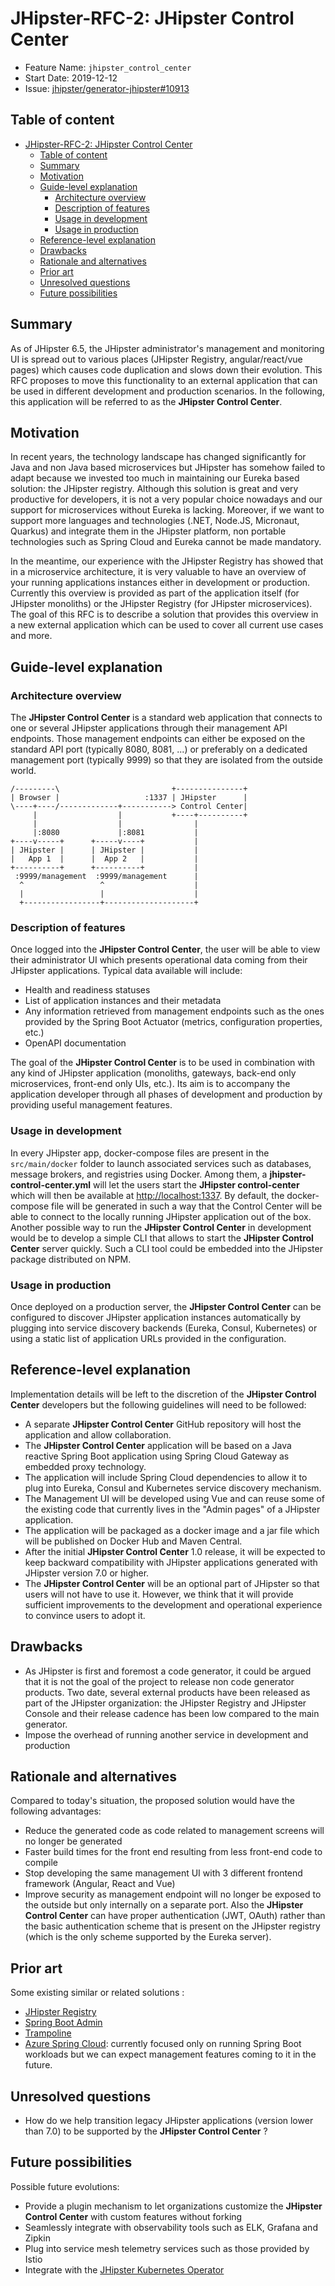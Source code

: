 # JHipster-RFC-2: JHipster Control Center

- Feature Name: `jhipster_control_center`
- Start Date: 2019-12-12
- Issue: [jhipster/generator-jhipster#10913](https://github.com/jhipster/generator-jhipster/issues/10913)

## Table of content

- [JHipster-RFC-2: JHipster Control Center](#jhipster-rfc-2-jhipster-control-center)
  - [Table of content](#table-of-content)
  - [Summary](#summary)
  - [Motivation](#motivation)
  - [Guide-level explanation](#guide-level-explanation)
    - [Architecture overview](#architecture-overview)
    - [Description of features](#description-of-features)
    - [Usage in development](#usage-in-development)
    - [Usage in production](#usage-in-production)
  - [Reference-level explanation](#reference-level-explanation)
  - [Drawbacks](#drawbacks)
  - [Rationale and alternatives](#rationale-and-alternatives)
  - [Prior art](#prior-art)
  - [Unresolved questions](#unresolved-questions)
  - [Future possibilities](#future-possibilities)

## Summary

[summary]: #summary

As of JHipster 6.5, the JHipster administrator's management and monitoring UI is spread out to various places (JHipster Registry, angular/react/vue pages) which causes code duplication and slows down their evolution. This RFC proposes to move this functionality to an external application that can be used in different development and production scenarios. In the following, this application will be referred to as the **JHipster Control Center**.

## Motivation

[motivation]: #motivation

In recent years, the technology landscape has changed significantly for Java and non Java based microservices but JHipster has somehow failed to adapt because we invested too much in maintaining our Eureka based solution: the JHipster registry. Although this solution is great and very productive for developers, it is not a very popular choice nowadays and our support for microservices without Eureka is lacking. Moreover, if we want to support more languages and technologies (.NET, Node.JS, Micronaut, Quarkus) and integrate them in the JHipster platform, non portable technologies such as Spring Cloud and Eureka cannot be made mandatory.

In the meantime, our experience with the JHipster Registry has showed that in a microservice architecture, it is very valuable to have an overview of your running applications instances either in development or production. Currently this overview is provided as part of the application itself (for JHipster monoliths) or the JHipster Registry (for JHipster microservices). The goal of this RFC is to describe a solution that provides this overview in a new external application which can be used to cover all current use cases and more.

## Guide-level explanation

[guide-level-explanation]: #guide-level-explanation

### Architecture overview

The **JHipster Control Center** is a standard web application that connects to one or several JHipster applications through their management API endpoints. Those management endpoints can either be exposed on the standard API port (typically 8080, 8081, ...) or preferably on a dedicated management port (typically 9999) so that they are isolated from the outside world.

```
/---------\                         +---------------+
| Browser |                   :1337 | JHipster      |
\----+----/-------------+-----------> Control Center|
     |                  |           +----+----------+
     |                  |                |
     |:8080             |:8081           |
+----v-----+      +-----v----+           |
| JHipster |      | JHipster |           |
|   App 1  |      |  App 2   |           |
+----------+      +----------+           |
 :9999/management  :9999/management      |
  ^                 ^                    |
  |                 |                    |
  +-----------------+--------------------+
```

### Description of features

Once logged into the **JHipster Control Center**, the user will be able to view their administrator UI which presents operational data coming from their JHipster applications. Typical data available will include:

- Health and readiness statuses
- List of application instances and their metadata
- Any information retrieved from management endpoints such as the ones provided by the Spring Boot Actuator (metrics, configuration properties, etc.)
- OpenAPI documentation

The goal of the **JHipster Control Center** is to be used in combination with any kind of JHipster application (monoliths, gateways, back-end only microservices, front-end only UIs, etc.). Its aim is to accompany the application developer through all phases of development and production by providing useful management features.

### Usage in development

In every JHipster app, docker-compose files are present in the `src/main/docker` folder to launch associated services such as databases, message brokers, and registries using Docker. Among them, a **jhipster-control-center.yml** will let the users start the **JHipster control-center** which will then be available at [http://localhost:1337](http://localhost:1337). By default, the docker-compose file will be generated in such a way that the Control Center will be able to connect to the locally running JHipster application out of the box. Another possible way to run the **JHipster Control Center** in development would be to develop a simple CLI that allows to start the **JHipster Control Center** server quickly. Such a CLI tool could be embedded into the JHipster package distributed on NPM.

### Usage in production

Once deployed on a production server, the **JHipster Control Center** can be configured to discover JHipster application instances automatically by plugging into service discovery backends (Eureka, Consul, Kubernetes) or using a static list of application URLs provided in the configuration.

## Reference-level explanation

[reference-level-explanation]: #reference-level-explanation

Implementation details will be left to the discretion of the **JHipster Control Center** developers but the following guidelines will need to be followed:

- A separate **JHipster Control Center** GitHub repository will host the application and allow collaboration.
- The **JHipster Control Center** application will be based on a Java reactive Spring Boot application using Spring Cloud Gateway as embedded proxy technology.
- The application will include Spring Cloud dependencies to allow it to plug into Eureka, Consul and Kubernetes service discovery mechanism.
- The Management UI will be developed using Vue and can reuse some of the existing code that currently lives in the "Admin pages" of a JHipster application.
- The application will be packaged as a docker image and a jar file which will be published on Docker Hub and Maven Central.
- After the initial **JHipster Control Center** 1.0 release, it will be expected to keep backward compatibility with JHipster applications generated with JHipster version 7.0 or higher.
- The **JHipster Control Center** will be an optional part of JHipster so that users will not have to use it. However, we think that it will provide sufficient improvements to the development and operational experience to convince users to adopt it.

## Drawbacks

[drawbacks]: #drawbacks

- As JHipster is first and foremost a code generator, it could be argued that it is not the goal of the project to release non code generator products. Two date, several external products have been released as part of the JHipster organization: the JHipster Registry and JHipster Console and their release cadence has been low compared to the main generator.
- Impose the overhead of running another service in development and production

## Rationale and alternatives

[rationale-and-alternatives]: #rationale-and-alternatives

Compared to today's situation, the proposed solution would have the following advantages:

- Reduce the generated code as code related to management screens will no longer be generated
- Faster build times for the front end resulting from less front-end code to compile
- Stop developing the same management UI with 3 different frontend framework (Angular, React and Vue)
- Improve security as management endpoint will no longer be exposed to the outside but only internally on a separate port. Also the **JHipster Control Center** can have proper authentication (JWT, OAuth) rather than the basic authentication scheme that is present on the JHipster registry (which is the only scheme supported by the Eureka server).

## Prior art

[prior-art]: #prior-art

Some existing similar or related solutions :

- [JHipster Registry](https://www.jhipster.tech/jhipster-registry/)
- [Spring Boot Admin](https://docs.spring-boot-admin.com/)
- [Trampoline](https://ernestort.github.io/Trampoline/)
- [Azure Spring Cloud](https://azure.microsoft.com/en-in/services/spring-cloud/): currently focused only on running Spring Boot workloads but we can expect management features coming to it in the future.

## Unresolved questions

[unresolved-questions]: #unresolved-questions

- How do we help transition legacy JHipster applications (version lower than 7.0) to be supported by the **JHipster Control Center** ?

## Future possibilities

[future-possibilities]: #future-possibilities

Possible future evolutions:

- Provide a plugin mechanism to let organizations customize the **JHipster Control Center** with custom features without forking
- Seamlessly integrate with observability tools such as ELK, Grafana and Zipkin
- Plug into service mesh telemetry services such as those provided by Istio
- Integrate with the [JHipster Kubernetes Operator](https://github.com/jhipster/jhipster-operator)
